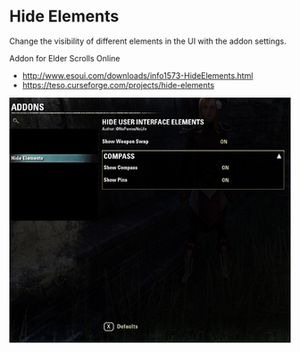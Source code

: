 # Hide Elements
Change the visibility of different elements in the UI with the addon settings.

Addon for Elder Scrolls Online
* http://www.esoui.com/downloads/info1573-HideElements.html
* https://teso.curseforge.com/projects/hide-elements

![preview](img/preview.jpg)
